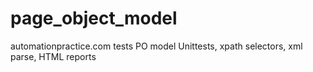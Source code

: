 # page_object_model
automationpractice.com tests PO model 
Unittests, xpath selectors, xml parse, HTML reports
